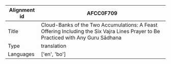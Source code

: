 |Alignment id | AFCC0F709
| --- | --- 
|Title | Cloud-Banks of the Two Accumulations: A Feast Offering Including the Six Vajra Lines Prayer to Be Practiced with Any Guru Sādhana 
|Type | translation
|Languages | ['en', 'bo']